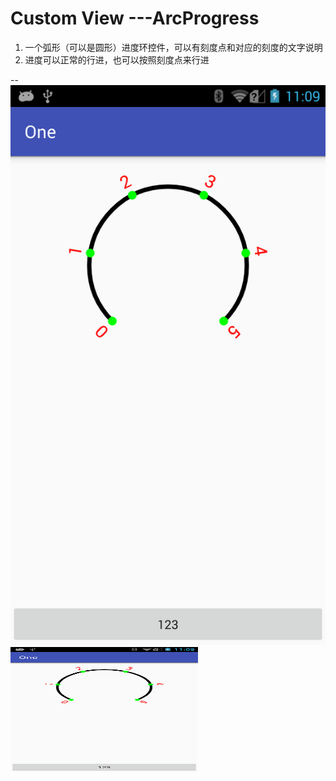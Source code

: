 # Custom View ---ArcProgress
 1. 一个弧形（可以是圆形）进度环控件，可以有刻度点和对应的刻度的文字说明
 2. 进度可以正常的行进，也可以按照刻度点来行进

--![screenshot](https://github.com/genylife/One/blob/master/screenshot.png)
 <img src="https://github.com/genylife/One/blob/master/screenshot.png" width = "300" height = "200" alt="screenshot" align=center />
